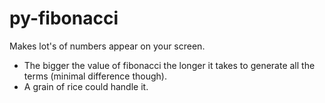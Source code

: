 # py-fibonacci

Makes lot's of numbers appear on your screen.
- The bigger the value of fibonacci the longer it takes to generate all the terms (minimal difference though).
- A grain of rice could handle it.

